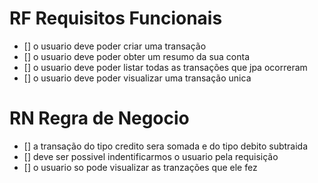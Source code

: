 # RF Requisitos Funcionais
- [] o usuario deve poder criar uma transação
- [] o usuario deve poder obter um resumo da sua conta
- [] o usuario deve poder listar todas as transações que jpa ocorreram
- [] o usuario deve poder visualizar uma transação unica

# RN Regra de Negocio
- [] a transação do tipo credito sera somada e do tipo debito subtraida
- [] deve ser possivel indentificarmos o usuario pela requisição
- [] o usuario so pode visualizar as tranzações que ele fez